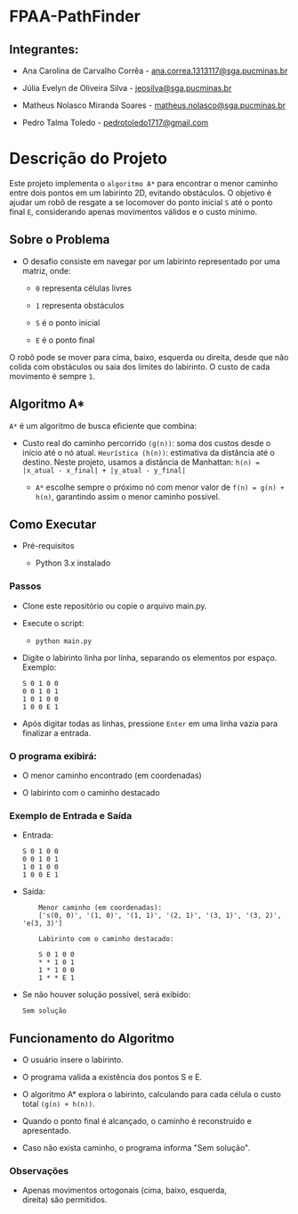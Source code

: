 # FPAA-PathFinder

## Integrantes:

- Ana Carolina de Carvalho Corrêa - ana.correa.1313117@sga.pucminas.br

- Júlia Evelyn de Oliveira Silva - jeosilva@sga.pucminas.br

- Matheus Nolasco Miranda Soares - matheus.nolasco@sga.pucminas.br

- Pedro Talma Toledo - pedrotoledo1717@gmail.com

# Descrição do Projeto

Este projeto implementa o ``algoritmo A*`` para encontrar o menor caminho entre dois pontos em um labirinto 2D, evitando obstáculos. O objetivo é ajudar um robô de resgate a se locomover do ponto inicial `S` até o ponto final `E`, considerando apenas movimentos válidos e o custo mínimo.

## Sobre o Problema

- O desafio consiste em navegar por um labirinto representado por uma matriz, onde:

    - `0` representa células livres

    - `1` representa obstáculos

    - `S` é o ponto inicial

    - `E` é o ponto final

O robô pode se mover para cima, baixo, esquerda ou direita, desde que não colida com obstáculos ou saia dos limites do labirinto. O custo de cada movimento é sempre `1`.

## Algoritmo A*

`A*` é um algoritmo de busca eficiente que combina:

- Custo real do caminho percorrido `(g(n))`: soma dos custos desde o início até o nó atual.
`Heurística (h(n))`: estimativa da distância até o destino. Neste projeto, usamos a distância de Manhattan:
`h(n) = |x_atual - x_final| + |y_atual - y_final|`

  - `A*` escolhe sempre o próximo nó com menor valor de `f(n) = g(n) + h(n)`, garantindo assim o menor caminho possível. 

## Como Executar

- Pré-requisitos

    - Python 3.x instalado

### Passos

- Clone este repositório ou copie o arquivo main.py.

- Execute o script:
    -   ````shell
        python main.py
        ````

- Digite o labirinto linha por linha, separando os elementos por espaço. Exemplo:

    ````shell
    S 0 1 0 0
    0 0 1 0 1
    1 0 1 0 0
    1 0 0 E 1
    ````

- Após digitar todas as linhas, pressione ``Enter`` em uma linha vazia para finalizar a entrada.

### O programa exibirá:

- O menor caminho encontrado (em coordenadas)

- O labirinto com o caminho destacado

### Exemplo de Entrada e Saída

- Entrada:

    ````shell
    S 0 1 0 0
    0 0 1 0 1
    1 0 1 0 0
    1 0 0 E 1
    ````
    

- Saída:

  ```shell
      Menor caminho (em coordenadas):
      ['s(0, 0)', '(1, 0)', '(1, 1)', '(2, 1)', '(3, 1)', '(3, 2)', 'e(3, 3)']

      Labirinto com o caminho destacado:
  
      S 0 1 0 0
      * * 1 0 1
      1 * 1 0 0
      1 * * E 1
  ```

- Se não houver solução possível, será exibido:

    ```shell
    Sem solução
    ```

## Funcionamento do Algoritmo
- O usuário insere o labirinto.

- O programa valida a existência dos pontos S e E.

- O algoritmo A* explora o labirinto, calculando para cada célula o custo total `(g(n) + h(n))`.

- Quando o ponto final é alcançado, o caminho é reconstruído e apresentado.

- Caso não exista caminho, o programa informa "Sem solução".

### Observações
- Apenas movimentos ortogonais (cima, baixo, esquerda, direita) são permitidos.